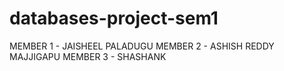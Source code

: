 # databases-project-sem1
MEMBER 1 - JAISHEEL PALADUGU
MEMBER 2 - ASHISH REDDY MAJJIGAPU
MEMBER 3 - SHASHANK
